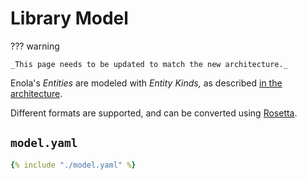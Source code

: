 <!--
    SPDX-License-Identifier: Apache-2.0

    Copyright 2023-2024 The Enola <https://enola.dev> Authors

    Licensed under the Apache License, Version 2.0 (the "License");
    you may not use this file except in compliance with the License.
    You may obtain a copy of the License at

        https://www.apache.org/licenses/LICENSE-2.0

    Unless required by applicable law or agreed to in writing, software
    distributed under the License is distributed on an "AS IS" BASIS,
    WITHOUT WARRANTIES OR CONDITIONS OF ANY KIND, either express or implied.
    See the License for the specific language governing permissions and
    limitations under the License.
-->

# Library Model

??? warning

    _This page needs to be updated to match the new architecture._

Enola's _Entities_ are modeled with _Entity Kinds,_ as described [in the architecture](../../concepts/core-arch.md).

Different formats are supported, and can be converted using [Rosetta](../rosetta/index.md).

## `model.yaml`

```yaml
{% include "./model.yaml" %}
```
